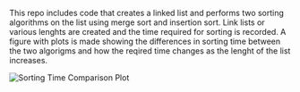 This repo includes code that creates a linked list and performs two sorting algorithms on the list using merge sort and insertion sort.
Link lists or various lenghts are created and the time required for sorting is recorded.
A figure with plots is made showing the differences in sorting time between the two algorigms and how the reqired time changes as the lenght of the list increases.

![Sorting Time Comparison Plot]('/SortingTimeComparisonPlot.png')
